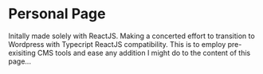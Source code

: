 # Personal Page

Initally made solely with ReactJS. Making a concerted effort to transition to Wordpress with Typecript ReactJS compatibility. This is to employ pre-exisiting CMS tools and ease any addition I might do to the content of this page...